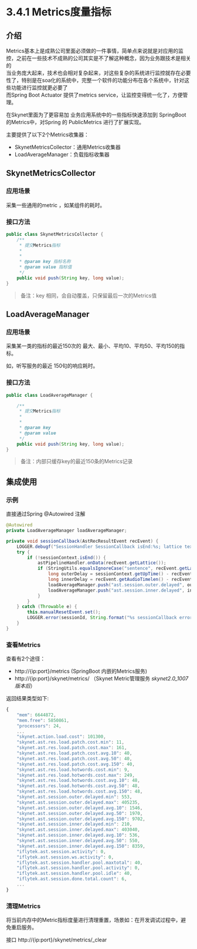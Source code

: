 # 3.4.1 Metrics度量指标

## 介绍

Metrics基本上是成熟公司里面必须做的一件事情，简单点来说就是对应用的监控，之前在一些技术不成熟的公司其实是不了解这种概念，因为业务跟技术是相关的   
当业务庞大起来，技术也会相对复杂起来，对这些复杂的系统进行监控就存在必要性了，特别是在soa化的系统中，完整一个软件的功能分布在各个系统中，针对这些功能进行监控就更必要了   
而Spring Boot Actuator 提供了metrics service，让监控变得统一化了，方便管理。

在Skynet里面为了更容易加 业务应用系统中的一些指标快速添加到 SpringBoot的Metrics中，对Spring 的 PublicMetrics 进行了扩展实现。 

主要提供了以下2个Metrics收集器：

* SkynetMetricsCollector：通用Metrics收集器
* LoadAverageManager：负载指标收集器

## SkynetMetricsCollector

### 应用场景

采集一些通用的metric ，如某组件的耗时。

### 接口方法

```java
public class SkynetMetricsCollector {
    /**
	 * 提交Metrics指标
	 * 
	 * 
	 * @param key 指标名称
	 * @param value 指标值
	 */
	public void push(String key, long value);	
}
```

> 备注：key 相同，会自动覆盖，只保留最后一次的Metrics值

## LoadAverageManager

### 应用场景

采集某一类的指标的最近150次的 最大、最小、平均10、平均50、平均150的指标。

如，听写服务的最近 150句的响应耗时。

### 接口方法

```java
public class LoadAverageManager {

	/**
	 * 提交Metrics指标
	 * 
	 * 
	 * @param key
	 * @param value
	 */
	public void push(String key, long value);
}
```

> 备注：内部只缓存key的最近150条的Metrics记录

## 集成使用

### 示例

直接通过Spring @Autowired 注解

```java
@Autowired
private LoadAverageManager loadAverageManager;

private void sessionCallback(AstRecResultEvent recEvent) {
    LOGGER.debugf("SessionHandler SessionCallback isEnd:%s; lattice text: %s", sessionContext.isEnd(), recEvent.getLattice());
    try {
        if (!sessionContext.isEnd()) {
            astPipelineHandler.onData(recEvent.getLattice());
            if (StringUtils.equalsIgnoreCase("sentence", recEvent.getLattice().getMsgtype())) {
                long outerDelay = sessionContext.getUpTime() - recEvent.getLattice().getEd();
                long innerDelay = recEvent.getAudioTimelen() - recEvent.getLattice().getEd();
                loadAverageManager.push("ast.session.outer.delayed", outerDelay);
                loadAverageManager.push("ast.session.inner.delayed", innerDelay);
            }
        }
    } catch (Throwable e) {
        this.manualResetEvent.set();
        LOGGER.error(sessionId, String.format("%s sessionCallback error :%s", this.sessionContext.getSessionPoint(), recEvent), e);
    }
}
```



### 查看Metrics

查看有2个途径：

* http://{ip:port}/metrics  \(SpringBoot 内嵌的Metrics服务\)
* http://{ip:port}/skynet/metrics/ （Skynet Metric管理服务 _skynet2.0\_1007版本后_）

返回结果类型如下:

```javascript
{
    "mem": 6644872,
    "mem.free": 5850861,
    "processors": 24,
    ...
    "skynet.action.load.cost": 101300,
    "skynet.ast.res.load.patch.cost.min": 11,
    "skynet.ast.res.load.patch.cost.max": 161,
    "skynet.ast.res.load.patch.cost.avg.10": 40,
    "skynet.ast.res.load.patch.cost.avg.50": 40,
    "skynet.ast.res.load.patch.cost.avg.150": 40,
    "skynet.ast.res.load.hotwords.cost.min": 9,
    "skynet.ast.res.load.hotwords.cost.max": 249,
    "skynet.ast.res.load.hotwords.cost.avg.10": 48,
    "skynet.ast.res.load.hotwords.cost.avg.50": 48,
    "skynet.ast.res.load.hotwords.cost.avg.150": 48,
    "skynet.ast.session.outer.delayed.min": 553,
    "skynet.ast.session.outer.delayed.max": 405235,
    "skynet.ast.session.outer.delayed.avg.10": 1546,
    "skynet.ast.session.outer.delayed.avg.50": 1970,
    "skynet.ast.session.outer.delayed.avg.150": 9702,
    "skynet.ast.session.inner.delayed.min": 210,
    "skynet.ast.session.inner.delayed.max": 403040,
    "skynet.ast.session.inner.delayed.avg.10": 536,
    "skynet.ast.session.inner.delayed.avg.50": 550,
    "skynet.ast.session.inner.delayed.avg.150": 8359,
    "iflytek.ast.session.activity": 0,
    "iflytek.ast.session.ws.activity": 0,
    "iflytek.ast.session.handler.pool.maxtotal": 40,
    "iflytek.ast.session.handler.pool.activity": 0,
    "iflytek.ast.session.handler.pool.idle": 40,
    "iflytek.ast.session.done.total.count": 6,
    ...
}
```



### 清理Metrics

将当前内存中的Metric指标度量进行清理重置，场景如：在开发调试过程中，避免重启服务。

接口 http://{ip:port}/skynet/metrics/\_clear



